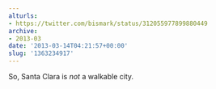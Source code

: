 ```yaml
---
alturls:
- https://twitter.com/bismark/status/312055977899880449
archive:
- 2013-03
date: '2013-03-14T04:21:57+00:00'
slug: '1363234917'
---
```


So, Santa Clara is *not* a walkable city.

